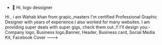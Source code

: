 - 👋 Hi, logo dessigner
 
Hi , i am Wahab khan from grapic_masters
I'm certified Professional Graphic Designer with years of experience.I also worked for many websites.
I am providing super deals with super gigs, check them out..!!
I'll design you:- Company logo, Business logo,Banner, Header, Business card, Social Media Kit, Facebook Cover
--->
